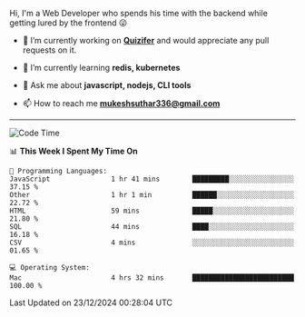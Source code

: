 Hi, I'm a Web Developer who spends his time with the backend while getting lured by the frontend 😜

- 🔭 I’m currently working on **[Quizifer](https://github.com/SutharMukesh/Quizifer/)** and would appreciate any pull requests on it.

- 🌱 I’m currently learning **redis, kubernetes**

- 💬 Ask me about **javascript, nodejs, CLI tools**

- 📫 How to reach me **mukeshsuthar336@gmail.com**

---
<!--START_SECTION:waka-->
![Code Time](http://img.shields.io/badge/Code%20Time-3%2C209%20hrs%2021%20mins-blue)

📊 **This Week I Spent My Time On** 

```text
💬 Programming Languages: 
JavaScript               1 hr 41 mins        █████████░░░░░░░░░░░░░░░░   37.15 % 
Other                    1 hr 1 min          ██████░░░░░░░░░░░░░░░░░░░   22.72 % 
HTML                     59 mins             █████░░░░░░░░░░░░░░░░░░░░   21.80 % 
SQL                      44 mins             ████░░░░░░░░░░░░░░░░░░░░░   16.18 % 
CSV                      4 mins              ░░░░░░░░░░░░░░░░░░░░░░░░░   01.65 % 

💻 Operating System: 
Mac                      4 hrs 32 mins       █████████████████████████   100.00 % 
```


 Last Updated on 23/12/2024 00:28:04 UTC
<!--END_SECTION:waka-->
